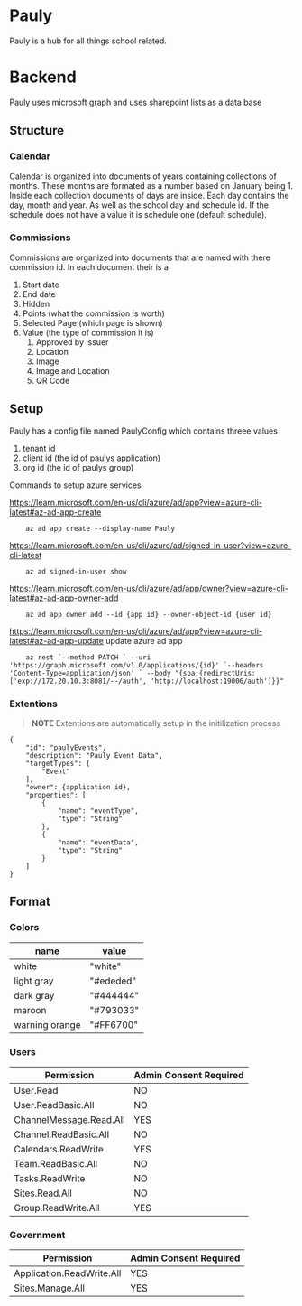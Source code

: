 # Pauly
Pauly is a hub for all things school related.
# Backend
Pauly uses microsoft graph and uses sharepoint lists as a data base
## Structure 
### Calendar
Calendar is organized into documents of years containing collections of months. These months are formated as a number based on January being 1. Inside each collection documents of days are inside. Each day contains the day, month and year. As well as the school day and schedule id. If the schedule does not have a value it is schedule one (default schedule).
### Commissions
Commissions are organized into documents that are named with there commission id. In each document their is a
1. Start date
2. End date
3. Hidden
4. Points (what the commission is worth)
5. Selected Page (which page is shown)
6. Value (the type of commission it is)
    1. Approved by issuer
    2. Location
    3. Image
    4. Image and Location
    5. QR Code


## Setup
Pauly has a config file named PaulyConfig which contains threee values 
  1. tenant id
  2. client id (the id of paulys application)
  3. org id (the id of paulys group)

Commands to setup azure services

https://learn.microsoft.com/en-us/cli/azure/ad/app?view=azure-cli-latest#az-ad-app-create

```
    az ad app create --display-name Pauly   
```

https://learn.microsoft.com/en-us/cli/azure/ad/signed-in-user?view=azure-cli-latest
```
    az ad signed-in-user show
```

https://learn.microsoft.com/en-us/cli/azure/ad/app/owner?view=azure-cli-latest#az-ad-app-owner-add

```
    az ad app owner add --id {app id} --owner-object-id {user id}
```

https://learn.microsoft.com/en-us/cli/azure/ad/app?view=azure-cli-latest#az-ad-app-update 
update azure ad app
```
    az rest `--method PATCH ` --uri 'https://graph.microsoft.com/v1.0/applications/{id}' `--headers 'Content-Type=application/json' ` --body "{spa:{redirectUris:['exp://172.20.10.3:8081/--/auth', 'http://localhost:19006/auth']}}"
```
### Extentions
> **NOTE**
> Extentions are automatically setup in the initilization process
```
{
    "id": "paulyEvents",
    "description": "Pauly Event Data",
    "targetTypes": [
        "Event"
    ],
    "owner": {application id},
    "properties": [
        {
            "name": "eventType",
            "type": "String"
        },
        {
            "name": "eventData",
            "type": "String"
        }
    ]
}
```

## Format
### Colors
| name           | value     |
| -------------- | --------- |
| white          | "white"   |
| light gray     | "#ededed" |
| dark gray      | "#444444" |
| maroon         | "#793033" |
| warning orange | "#FF6700" |

### Users
| Permission                | Admin Consent Required |
| ------------------------- | ---------------------- |
| User.Read                 | NO                     |
| User.ReadBasic.All        | NO                     |
| ChannelMessage.Read.All   | YES                    |
| Channel.ReadBasic.All     | NO                     |  
| Calendars.ReadWrite       | YES                    |
| Team.ReadBasic.All        | NO                     |
| Tasks.ReadWrite           | NO                     |
| Sites.Read.All            | NO                     |
| Group.ReadWrite.All       | YES                    |

### Government
| Permission                | Admin Consent Required |
| ------------------------- | ---------------------- |
| Application.ReadWrite.All | YES                    |
| Sites.Manage.All          | YES                    |